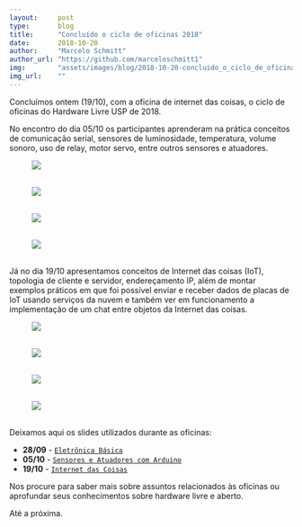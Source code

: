 ```yaml
---
layout:     post
type:       blog
title:      "Concluído o ciclo de oficinas 2018"
date:       2018-10-20
author:     "Marcelo Schmitt"
author_url: "https://github.com/marceloschmitt1"
img:        "assets/images/blog/2018-10-20-concluido_o_ciclo_de_oficinas_2018/of2-01.jpg"
img_url:    ""
---
```


Concluímos ontem (19/10), com a oficina de internet das coisas, o ciclo de oficinas do Hardware Livre USP de 2018.

No encontro do dia 05/10 os participantes aprenderam na prática conceitos de comunicação serial, sensores de luminosidade, temperatura, volume sonoro, uso de relay, motor servo, entre outros sensores e atuadores. 

<div class="img-container">
  <figure>
    <img src="{{ site.baseurl }}/assets/images/blog/2018-10-20-concluido_o_ciclo_de_oficinas_2018/of2-01.jpg">
    <figcaption>&nbsp;</figcaption>
  </figure>
  <figure>
    <img src="{{ site.baseurl }}/assets/images/blog/2018-10-20-concluido_o_ciclo_de_oficinas_2018/of2-02.jpg">
    <figcaption>&nbsp;</figcaption>
  </figure>
  <figure>
    <img src="{{ site.baseurl }}/assets/images/blog/2018-10-20-concluido_o_ciclo_de_oficinas_2018/of2-03.jpg">
    <figcaption>&nbsp;</figcaption>
  </figure>
  <figure>
    <img src="{{ site.baseurl }}/assets/images/blog/2018-10-20-concluido_o_ciclo_de_oficinas_2018/of2-04.jpg">
    <figcaption>&nbsp;</figcaption>
  </figure>
</div>

Já no dia 19/10 apresentamos conceitos de Internet das coisas (IoT), topologia de cliente e servidor, endereçamento IP, além de montar exemplos práticos em que foi possível enviar e receber dados de placas de IoT usando serviços da nuvem e também ver em funcionamento a implementação de um chat entre objetos da Internet das coisas.

<div class="img-container">
  <figure>
    <img src="{{ site.baseurl }}/assets/images/blog/2018-10-20-concluido_o_ciclo_de_oficinas_2018/of3-01.jpg">
    <figcaption>&nbsp;</figcaption>
  </figure>
  <figure>
    <img src="{{ site.baseurl }}/assets/images/blog/2018-10-20-concluido_o_ciclo_de_oficinas_2018/of3-02.jpg">
    <figcaption>&nbsp;</figcaption>
  </figure>
  <figure>
    <img src="{{ site.baseurl }}/assets/images/blog/2018-10-20-concluido_o_ciclo_de_oficinas_2018/of3-03.jpg">
    <figcaption>&nbsp;</figcaption>
  </figure>
  <figure>
    <img src="{{ site.baseurl }}/assets/images/blog/2018-10-20-concluido_o_ciclo_de_oficinas_2018/of3-04.jpg">
    <figcaption>&nbsp;</figcaption>
  </figure>
</div>

Deixamos aqui os slides utilizados durante as oficinas:

- **28/09** - <a href="{{ site.baseurl }}/assets/slides/HardwareLivreUSP-GrupoEletronicaBasica2018.pdf">`Eletrônica Básica`</a> 
- **05/10** - <a href="{{ site.baseurl }}/assets/slides/HLUSP-Sensores2018.pdf">`Sensores e Atuadores com Arduino`</a>
- **19/10** - <a href="{{ site.baseurl }}/assets/slides/Oficina-IoT2018.pdf">`Internet das Coisas`</a>

Nos procure para saber mais sobre assuntos relacionados às oficinas ou aprofundar seus conhecimentos sobre hardware livre e aberto.

Até a próxima.



